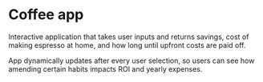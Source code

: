 # Coffee app 

Interactive application that takes user inputs and returns savings, cost of making espresso at home, and how long until upfront costs are paid off. 

App dynamically updates after every user selection, so users can see how amending certain habits impacts ROI and yearly expenses. 
